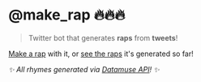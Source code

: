 # @make_rap 🔥🔥🔥
> Twitter bot that generates **raps** from **tweets**!

[Make a rap](https://twitter.com/make_rap) with it, or [see the raps](https://twitter.com/make_rap/with_replies) it's generated so far!

*✨ All rhymes generated via [Datamuse API](https://www.datamuse.com/api)! ✨*
